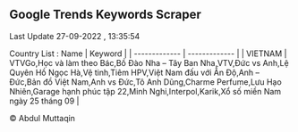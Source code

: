 

## Google Trends Keywords Scraper 
 
Last Update 27-09-2022 , 13:35:54

Country List :
 Name  | Keyword |
| ------------- | ------------- |
| VIETNAM | VTVGo,Học và làm theo Bác,Bồ Đào Nha – Tây Ban Nha,VTV,Đức vs Anh,Lệ Quyên Hồ Ngọc Hà,Vệ tinh,Tiêm HPV,Việt Nam đấu với Ấn Độ,Anh – Đức,Bản đồ Việt Nam,Anh vs Đức,Tô Anh Dũng,Charme Perfume,Lưu Hạo Nhiên,Garage hạnh phúc tập 22,Minh Nghi,Interpol,Karik,Xổ số miền Nam ngày 25 tháng 09 |



© Abdul Muttaqin 
